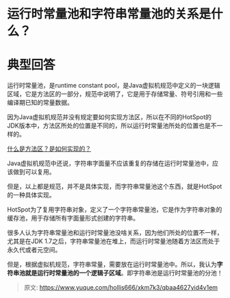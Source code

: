 # 运行时常量池和字符串常量池的关系是什么？

# 典型回答


运行时常量池，是runtime constant pool，是Java虚拟机规范中定义的一块逻辑区域，它是方法区的一部分，规范中说明了，它是用于存储常量、符号引用和一些编译期已知的常量数据。



因为Java虚拟机规范并没有规定要如何实现方法区，所以在不同的HotSpot的JDK版本中，方法区所处的位置是不同的，所以运行时常量池所处的位置也是不一样的。



[什么是方法区？是如何实现的？](https://www.yuque.com/hollis666/xkm7k3/bk9qtiiqisie4f5a)



Java虚拟机规范中还说，字符串字面量不应该重复的存储在运行时常量池中，应该做到可以复用。



但是，以上都是规范，并不是具体实现，而字符串常量池这个东西，就是HotSpot的一种具体实现。



HotSpot为了复用字符串对象，定义了一个字符串常量池，它是作为字符串对象的缓存池，用于存储所有字面量形式创建的字符串。



很多人认为字符串常量池和运行时常量池没啥关系，因为他们所处的位置不一样，尤其是在JDK 1.7之后，字符串常量池在堆上，而运行时常量池随着方法区而处于永久代或者元空间。



但是，根据虚拟机规范，字符串常量，需要放在运行时常量池中。所以，我认为**字符串池就是运行时常量池的一个逻辑子区域**。即字符串池是运行时常量池的分池！





> 原文: <https://www.yuque.com/hollis666/xkm7k3/qbaa4627yid4v1em>